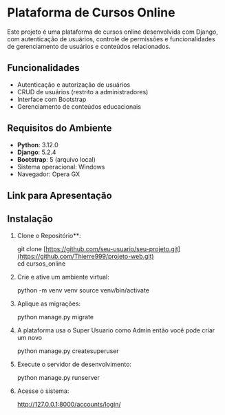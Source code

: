 #  Plataforma de Cursos Online

Este projeto é uma plataforma de cursos online desenvolvida com Django, 
com autenticação de usuários, controle de permissões e funcionalidades 
de gerenciamento de usuários e conteúdos relacionados.

## Funcionalidades
- Autenticação e autorização de usuários
- CRUD de usuários (restrito a administradores)
- Interface com Bootstrap
- Gerenciamento de conteúdos educacionais

## Requisitos do Ambiente

- **Python**: 3.12.0
- **Django**: 5.2.4
- **Bootstrap**: 5 (arquivo local)
- Sistema operacional: Windows
- Navegador: Opera GX

## Link para Apresentação

## Instalação

1. Clone o Repositório**:

   git clone [https://github.com/seu-usuario/seu-projeto.git](https://github.com/Thierre999/projeto-web.git)  
   cd cursos_online
   
2. Crie e ative um ambiente virtual:
   
   python -m venv venv
   source venv/bin/activate

3. Aplique as migrações:

   python manage.py migrate
   
4. A plataforma usa o Super Usuario como Admin então você pode criar um novo
    
   python manage.py createsuperuser

5. Execute o servidor de desenvolvimento:

   python manage.py runserver
   
6. Acesse o sistema:

   http://127.0.0.1:8000/accounts/login/

